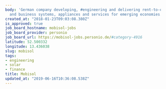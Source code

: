 ```yaml
---
body: 'German company developing, #engineering and delivering rent-to-own #solar home
  and business systems, appliances and services for emerging economies. #finance'
created_at: "2018-01-23T09:03:08.380Z"
is_approved: true
job_board_hostname: mobisol-jobs
job_board_provider: personio
job_board_url: https://mobisol-jobs.personio.de/#category-4916
latitude: 52.500332
longitude: 13.436038
slug: mobisol
tags:
- engineering
- solar
- finance
title: Mobisol
updated_at: "2019-06-16T10:36:08.538Z"
---
```

